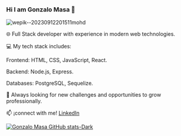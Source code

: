### Hi I am Gonzalo Masa 👋


![wepik--20230912201511mohd](https://github.com/gonzalo00913/gonzalo00913/assets/107151549/de7640aa-05d1-43b8-a432-c844a6fc1a2d)


🌐 Full Stack developer with experience in modern web technologies.

💻 My tech stack includes:

Frontend: HTML, CSS, JavaScript, React.

Backend: Node.js, Express.

Databases: PostgreSQL, Sequelize.

🚀 Always looking for new challenges and opportunities to grow professionally.

📫 ¡connect with me! [LinkedIn](https://www.linkedin.com/in/gonzalo-masa/)

[![Gonzalo Masa GitHub stats-Dark](https://github-readme-stats.vercel.app/api?username=anuraghazra&show_icons=true&theme=dark#gh-dark-mode-only)](https://github.com/anuraghazra/github-readme-stats#gh-dark-mode-only)


<!--
**gonzalo00913/gonzalo00913** is a ✨ _special_ ✨ repository because its `README.md` (this file) appears on your GitHub profile.

Here are some ideas to get you started:

- 🔭 I’m currently working on ...
- 🌱 I’m currently learning ...
- 👯 I’m looking to collaborate on ...
- 🤔 I’m looking for help with ...
- 💬 Ask me about ...
- 📫 How to reach me: ...
- 😄 Pronouns: ...
- ⚡ Fun fact: ...
-->
